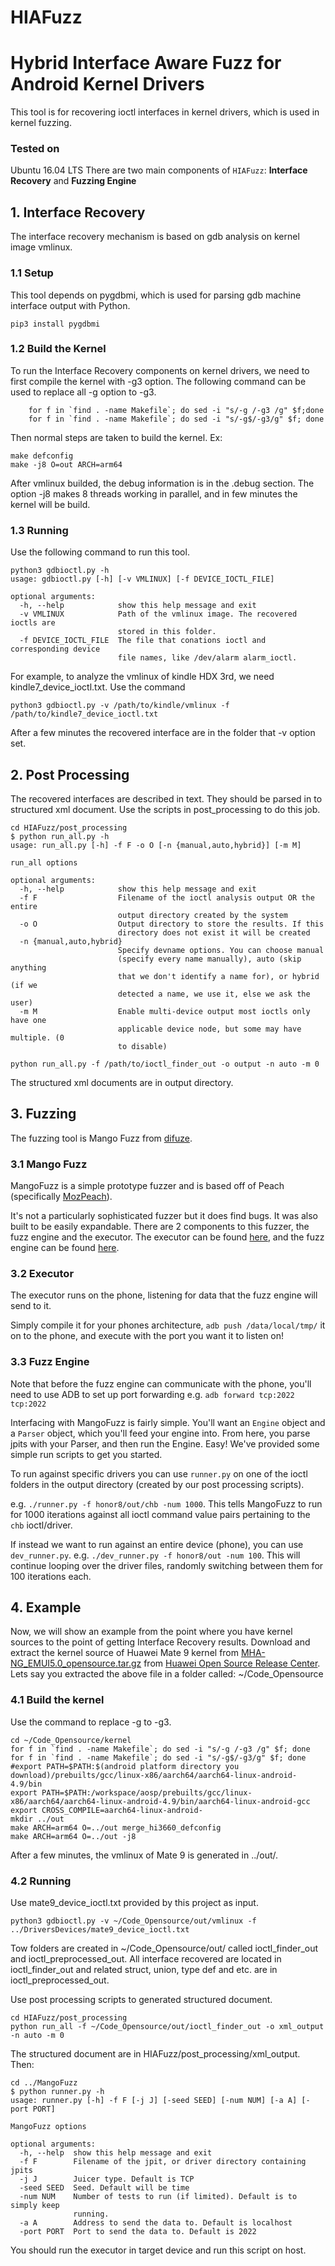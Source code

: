 # HIAFuzz
Hybrid Interface Aware Fuzz for Android Kernel Drivers
===================
This tool is for recovering ioctl interfaces in kernel drivers, which is used in kernel fuzzing.
### Tested on
Ubuntu 16.04 LTS
There are two main components of `HIAFuzz`: **Interface Recovery** and **Fuzzing Engine**

## 1. Interface Recovery
The interface recovery mechanism is based on gdb analysis on kernel image vmlinux.

### 1.1 Setup
This tool depends on pygdbmi, which is used for parsing gdb machine interface output with Python.
```
pip3 install pygdbmi
```

### 1.2 Build the Kernel

To run the Interface Recovery components on kernel drivers, we need to first compile the kernel with -g3 option.
The following command can be used to replace all -g option to -g3.
```
    for f in `find . -name Makefile`; do sed -i "s/-g /-g3 /g" $f;done
    for f in `find . -name Makefile`; do sed -i "s/-g$/-g3/g" $f; done
```
Then normal steps are taken to build the kernel. Ex:
```
make defconfig
make -j8 O=out ARCH=arm64
```
After vmlinux builded, the debug information is in the .debug section. The option -j8 makes 8 threads working in parallel, and in few minutes the kernel will be build.

### 1.3 Running
Use the following command to run this tool.
```
python3 gdbioctl.py -h
usage: gdbioctl.py [-h] [-v VMLINUX] [-f DEVICE_IOCTL_FILE]

optional arguments:
  -h, --help            show this help message and exit
  -v VMLINUX            Path of the vmlinux image. The recovered ioctls are
                        stored in this folder.
  -f DEVICE_IOCTL_FILE  The file that conations ioctl and corresponding device
                        file names, like /dev/alarm alarm_ioctl.
```
For example, to analyze the vmlinux of kindle HDX 3rd, we need kindle7_device_ioctl.txt. Use the command
```
python3 gdbioctl.py -v /path/to/kindle/vmlinux -f /path/to/kindle7_device_ioctl.txt
```
After a few minutes the recovered interface are in the folder that -v option set.

## 2. Post Processing

The recovered interfaces are described in text. They should be parsed in to structured xml document. Use the scripts in post_processing to do this job.
```
cd HIAFuzz/post_processing
$ python run_all.py -h
usage: run_all.py [-h] -f F -o O [-n {manual,auto,hybrid}] [-m M]

run_all options

optional arguments:
  -h, --help            show this help message and exit
  -f F                  Filename of the ioctl analysis output OR the entire
                        output directory created by the system
  -o O                  Output directory to store the results. If this
                        directory does not exist it will be created
  -n {manual,auto,hybrid}
                        Specify devname options. You can choose manual
                        (specify every name manually), auto (skip anything
                        that we don't identify a name for), or hybrid (if we
                        detected a name, we use it, else we ask the user)
  -m M                  Enable multi-device output most ioctls only have one
                        applicable device node, but some may have multiple. (0
                        to disable)

python run_all.py -f /path/to/ioctl_finder_out -o output -n auto -m 0

```

The structured xml documents are in output directory.

## 3. Fuzzing
The fuzzing tool is Mango Fuzz from [difuze](https://github.com/ucsb-seclab/difuze).
### 3.1 Mango Fuzz
MangoFuzz is a simple prototype fuzzer and is based off of Peach (specifically [MozPeach](https://github.com/MozillaSecurity/peach)).

It's not a particularly sophisticated fuzzer but it does find bugs.
It was also built to be easily expandable.
There are 2 components to this fuzzer, the fuzz engine and the executor.
The executor can be found [here](MangoFuzz/executor), and the fuzz engine can be found [here](MangoFuzz/fuzzer).

### 3.2 Executor
The executor runs on the phone, listening for data that the fuzz engine will send to it.

Simply compile it for your phones architecture, `adb push /data/local/tmp/` it on to the phone, and execute with the port you want it to listen on!


### 3.3 Fuzz Engine

Note that before the fuzz engine can communicate with the phone, you'll need to use ADB to set up port forwarding e.g. `adb forward tcp:2022 tcp:2022`

Interfacing with MangoFuzz is fairly simple. You'll want an `Engine` object and a `Parser` object, which you'll feed your engine into.
From here, you parse jpits with your Parser, and then run the Engine. Easy!
We've provided some simple run scripts to get you started.

To run against specific drivers you can use `runner.py` on one of the ioctl folders in the output directory (created by our post processing scripts).

e.g. `./runner.py -f honor8/out/chb -num 1000`. This tells MangoFuzz to run for 1000 iterations against all ioctl command value pairs pertaining to the `chb` ioctl/driver.

If instead we want to run against an entire device (phone), you can use `dev_runner.py`. e.g. `./dev_runner.py -f honor8/out -num 100`.
This will continue looping over the driver files, randomly switching between them for 100 iterations each.



## 4. Example

Now, we will show an example from the point where you have kernel sources to the point of getting Interface Recovery results.
Download and extract the kernel source of Huawei Mate 9 kernel from [MHA-NG_EMUI5.0_opensource.tar.gz](http://download-c1.huawei.com/download/downloadCenter?downloadId=95352&version=391424&siteCode=worldwide) from [Huawei Open Source Release Center](https://consumer.huawei.com/en/opensource/).
Lets say you extracted the above file in a folder called: ~/Code_Opensource
### 4.1 Build the kernel
Use the command to replace -g to -g3.

```
cd ~/Code_Opensource/kernel
for f in `find . -name Makefile`; do sed -i "s/-g /-g3 /g" $f; done
for f in `find . -name Makefile`; do sed -i "s/-g$/-g3/g" $f; done
#export PATH=$PATH:$(android platform directory you download)/prebuilts/gcc/linux-x86/aarch64/aarch64-linux-android-4.9/bin
export PATH=$PATH:/workspace/aosp/prebuilts/gcc/linux-x86/aarch64/aarch64-linux-android-4.9/bin/aarch64-linux-android-gcc
export CROSS_COMPILE=aarch64-linux-android-
mkdir ../out
make ARCH=arm64 O=../out merge_hi3660_defconfig
make ARCH=arm64 O=../out -j8
```
After a few minutes, the vmlinux of Mate 9 is generated in ../out/.

### 4.2 Running
Use mate9_device_ioctl.txt provided by this project as input.
```
python3 gdbioctl.py -v ~/Code_Opensource/out/vmlinux -f ../DriversDevices/mate9_device_ioctl.txt
```
Tow folders are created in ~/Code_Opensource/out/ called ioctl_finder_out and ioctl_preprocessed_out. All interface recovered are located in ioctl_finder_out and related struct, union, type def and etc. are in ioctl_preprocessed_out.

Use post processing scripts to generated structured document.

```
cd HIAFuzz/post_processing
python run_all -f ~/Code_Opensource/out/ioctl_finder_out -o xml_output -n auto -m 0
```

The structured document are in HIAFuzz/post_processing/xml_output. Then:
```
cd ../MangoFuzz
$ python runner.py -h
usage: runner.py [-h] -f F [-j J] [-seed SEED] [-num NUM] [-a A] [-port PORT]

MangoFuzz options

optional arguments:
  -h, --help  show this help message and exit
  -f F        Filename of the jpit, or driver directory containing jpits
  -j J        Juicer type. Default is TCP
  -seed SEED  Seed. Default will be time
  -num NUM    Number of tests to run (if limited). Default is to simply keep
              running.
  -a A        Address to send the data to. Default is localhost
  -port PORT  Port to send the data to. Default is 2022

```
You should run the executor in target device and run this script on host.






